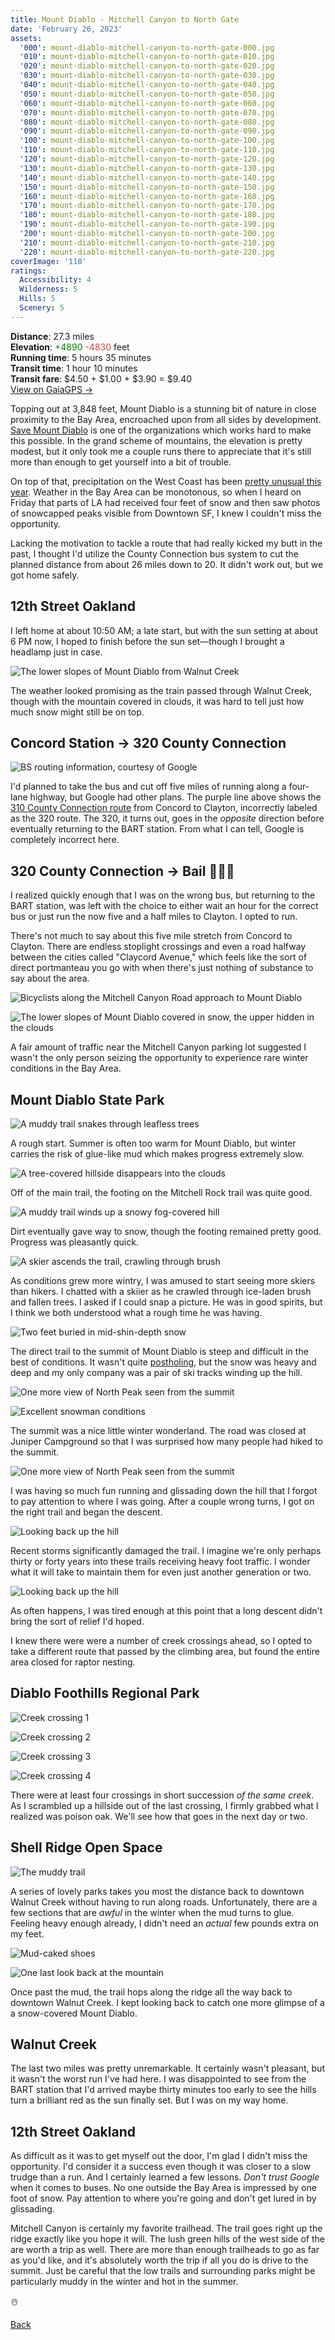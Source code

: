 ```yaml
---
title: Mount Diablo - Mitchell Canyon to North Gate
date: 'February 26, 2023'
assets:
  '000': mount-diablo-mitchell-canyon-to-north-gate-000.jpg
  '010': mount-diablo-mitchell-canyon-to-north-gate-010.jpg
  '020': mount-diablo-mitchell-canyon-to-north-gate-020.jpg
  '030': mount-diablo-mitchell-canyon-to-north-gate-030.jpg
  '040': mount-diablo-mitchell-canyon-to-north-gate-040.jpg
  '050': mount-diablo-mitchell-canyon-to-north-gate-050.jpg
  '060': mount-diablo-mitchell-canyon-to-north-gate-060.jpg
  '070': mount-diablo-mitchell-canyon-to-north-gate-070.jpg
  '080': mount-diablo-mitchell-canyon-to-north-gate-080.jpg
  '090': mount-diablo-mitchell-canyon-to-north-gate-090.jpg
  '100': mount-diablo-mitchell-canyon-to-north-gate-100.jpg
  '110': mount-diablo-mitchell-canyon-to-north-gate-110.jpg
  '120': mount-diablo-mitchell-canyon-to-north-gate-120.jpg
  '130': mount-diablo-mitchell-canyon-to-north-gate-130.jpg
  '140': mount-diablo-mitchell-canyon-to-north-gate-140.jpg
  '150': mount-diablo-mitchell-canyon-to-north-gate-150.jpg
  '160': mount-diablo-mitchell-canyon-to-north-gate-160.jpg
  '170': mount-diablo-mitchell-canyon-to-north-gate-170.jpg
  '180': mount-diablo-mitchell-canyon-to-north-gate-180.jpg
  '190': mount-diablo-mitchell-canyon-to-north-gate-190.jpg
  '200': mount-diablo-mitchell-canyon-to-north-gate-200.jpg
  '210': mount-diablo-mitchell-canyon-to-north-gate-210.jpg
  '220': mount-diablo-mitchell-canyon-to-north-gate-220.jpg
coverImage: '110'
ratings:
  Accessibility: 4
  Wilderness: 5
  Hills: 5
  Scenery: 5
---
```


<span data-behavior="introduction"></span>

**Distance**: 27.3 miles<br>
**Elevation**: <span style="color:green">+4890</span> <span style="color:#ca4747">-4830</span> feet<br>
**Running time**: 5 hours 35 minutes<br>
**Transit time**: 1 hour 10 minutes<br>
**Transit fare**: $4.50 + $1.00 + $3.90 = $9.40<br>
[View on GaiaGPS →](https://www.gaiagps.com/public/HRMfqYshRELHjLTpyFbToSxN)

Topping out at 3,848 feet, Mount Diablo is a stunning bit of nature in close proximity to the Bay Area, encroached upon from all sides by development. [Save Mount Diablo](https://savemountdiablo.org/) is one of the organizations which works hard to make this possible. In the grand scheme of mountains, the elevation is pretty modest, but it only took me a couple runs there to appreciate that it's still more than enough to get yourself into a bit of trouble.

On top of that, precipitation on the West Coast has been [pretty unusual this year](https://ggweather.com/seasonal_rain.htm). Weather in the Bay Area can be monotonous, so when I heard on Friday that parts of LA had received four feet of snow and then saw photos of snowcapped peaks visible from Downtown SF, I knew I couldn't miss the opportunity.

Lacking the motivation to tackle a route that had really kicked my butt in the past, I thought I'd utilize the County Connection bus system to cut the planned distance from about 26 miles down to 20. It didn't work out, but we got home safely.

<span data-behavior="anchor" data-feature-index="0" data-mile-position="0"></span>
## 12th Street Oakland

<span data-behavior="anchor" data-feature-index="0" data-mile-position="0.0"></span>
I left home at about 10:50 AM; a late start, but with the sun setting at about 6 PM now, I hoped to finish before the sun set—though I brought a headlamp just in case.

<span data-behavior="anchor" data-feature-index="0" data-mile-position="14.0"></span>
![The lower slopes of Mount Diablo from Walnut Creek](mount-diablo-mitchell-canyon-to-north-gate-000.jpg)

The weather looked promising as the train passed through Walnut Creek, though with the mountain covered in clouds, it was hard to tell just how much snow might still be on top.

<span data-behavior="anchor" data-feature-index="1" data-mile-position="0"></span>
## Concord Station &rarr; 320 County Connection

<span data-behavior="anchor" data-feature-index="1" data-mile-position="0"></span>
![BS routing information, courtesy of Google](mount-diablo-mitchell-canyon-to-north-gate-010.jpg)

I'd planned to take the bus and cut off five miles of running along a four-lane highway, but Google had other plans. The purple line above shows the [310 County Connection route](https://countyconnection.com/map/) from Concord to Clayton, incorrectly labeled as the 320 route. The 320, it turns out, goes in the *opposite* direction before eventually returning to the BART station. From what I can tell, Google is completely incorrect here.

<span data-behavior="anchor" data-feature-index="2" data-mile-position="0"></span>
## 320 County Connection &rarr; Bail 🤦🏻‍♂️

<span data-behavior="anchor" data-feature-index="2" data-mile-position="0.25"></span>
I realized quickly enough that I was on the wrong bus, but returning to the BART station, was left with the choice to either wait an hour for the correct bus or just run the now five and a half miles to Clayton. I opted to run.

<span data-behavior="anchor" data-feature-index="2" data-mile-position="3.5"></span>
There's not much to say about this five mile stretch from Concord to Clayton. There are endless stoplight crossings and even a road halfway between the cities called "Claycord Avenue," which feels like the sort of direct portmanteau you go with when there's just nothing of substance to say about the area.

<span data-behavior="anchor" data-feature-index="2" data-mile-position="6.8"></span>
![Bicyclists along the Mitchell Canyon Road approach to Mount Diablo](mount-diablo-mitchell-canyon-to-north-gate-040.jpg)

![The lower slopes of Mount Diablo covered in snow, the upper hidden in the clouds](mount-diablo-mitchell-canyon-to-north-gate-030.jpg)

A fair amount of traffic near the Mitchell Canyon parking lot suggested I wasn't the only person seizing the opportunity to experience rare winter conditions in the Bay Area.

<span data-behavior="anchor" data-feature-index="2" data-mile-position="7.3" data-split></span>
## Mount Diablo State Park

<span data-behavior="anchor" data-feature-index="2" data-mile-position="7.6"></span>
![A muddy trail snakes through leafless trees](mount-diablo-mitchell-canyon-to-north-gate-050.jpg)

A rough start. Summer is often too warm for Mount Diablo, but winter carries the risk of glue-like mud which makes progress extremely slow.

<span data-behavior="anchor" data-feature-index="2" data-mile-position="8.9"></span>
![A tree-covered hillside disappears into the clouds](mount-diablo-mitchell-canyon-to-north-gate-060.jpg)

Off of the main trail, the footing on the Mitchell Rock trail was quite good.

<span data-behavior="anchor" data-feature-index="2" data-mile-position="10.5"></span>
![A muddy trail winds up a snowy fog-covered hill](mount-diablo-mitchell-canyon-to-north-gate-070.jpg)

Dirt eventually gave way to snow, though the footing remained pretty good. Progress was pleasantly quick.

<span data-behavior="anchor" data-feature-index="2" data-mile-position="11.6"></span>
![A skier ascends the trail, crawling through brush](mount-diablo-mitchell-canyon-to-north-gate-080.jpg)

As conditions grew more wintry, I was amused to start seeing more skiers than hikers. I chatted with a skiier as he crawled through ice-laden brush and fallen trees. I asked if I could snap a picture. He was in good spirits, but I think we both understood what a rough time he was having.

<span data-behavior="anchor" data-feature-index="2" data-mile-position="12.3"></span>
![Two feet buried in mid-shin-depth snow](mount-diablo-mitchell-canyon-to-north-gate-090.jpg)

The direct trail to the summit of Mount Diablo is steep and difficult in the best of conditions. It wasn't quite [postholing](https://www.rei.com/blog/snowsports/semi-rad-the-joy-of-postholing), but the snow was heavy and deep and my only company was a pair of ski tracks winding up the hill.

<span data-behavior="anchor" data-feature-index="2" data-mile-position="13.0"></span>
![One more view of North Peak seen from the summit](mount-diablo-mitchell-canyon-to-north-gate-110.jpg)

![Excellent snowman conditions](mount-diablo-mitchell-canyon-to-north-gate-120.jpg)

The summit was a nice little winter wonderland. The road was closed at Juniper Campground so that I was surprised how many people had hiked to the summit.

<span data-behavior="anchor" data-feature-index="2" data-mile-position="14.2"></span>
![One more view of North Peak seen from the summit](mount-diablo-mitchell-canyon-to-north-gate-130.jpg)

I was having so much fun running and glissading down the hill that I forgot to pay attention to where I was going. After a couple wrong turns, I got on the right trail and began the descent.

<span data-behavior="anchor" data-feature-index="2" data-mile-position="17.2"></span>
![Looking back up the hill](mount-diablo-mitchell-canyon-to-north-gate-150.jpg)

Recent storms significantly damaged the trail. I imagine we're only perhaps thirty or forty years into these trails receiving heavy foot traffic. I wonder what it will take to maintain them for even just another generation or two.

<span data-behavior="anchor" data-feature-index="2" data-mile-position="18.1"></span>
![Looking back up the hill](mount-diablo-mitchell-canyon-to-north-gate-140.jpg)

As often happens, I was tired enough at this point that a long descent didn't bring the sort of relief I'd hoped.

<span data-behavior="anchor" data-feature-index="2" data-mile-position="19.45"></span>
I knew there were were a number of creek crossings ahead, so I opted to take a different route that passed by the climbing area, but found the entire area closed for raptor nesting.

<span data-behavior="anchor" data-feature-index="2" data-mile-position="21.5" data-split></span>
## Diablo Foothills Regional Park

<span data-behavior="anchor" data-feature-index="2" data-mile-position="21.8"></span>
![Creek crossing 1](mount-diablo-mitchell-canyon-to-north-gate-160.jpg)

![Creek crossing 2](mount-diablo-mitchell-canyon-to-north-gate-170.jpg)

![Creek crossing 3](mount-diablo-mitchell-canyon-to-north-gate-180.jpg)

![Creek crossing 4](mount-diablo-mitchell-canyon-to-north-gate-190.jpg)

There were at least four crossings in short succession _of the same creek_. As I scrambled up a hillside out of the last crossing, I firmly grabbed what I realized was poison oak. We'll see how that goes in the next day or two.

<span data-behavior="anchor" data-feature-index="2" data-mile-position="22.7" data-split></span>
## Shell Ridge Open Space

<span data-behavior="anchor" data-feature-index="2" data-mile-position="22.9"></span>
![The muddy trail](mount-diablo-mitchell-canyon-to-north-gate-200.jpg)

A series of lovely parks takes you most the distance back to downtown Walnut Creek without having to run along roads. Unfortunately, there are a few sections that are *awful* in the winter when the mud turns to glue. Feeling heavy enough already, I didn't need an *actual* few pounds extra on my feet.

![Mud-caked shoes](mount-diablo-mitchell-canyon-to-north-gate-210.jpg)

<span data-behavior="anchor" data-feature-index="2" data-mile-position="24.3"></span>
![One last look back at the mountain](mount-diablo-mitchell-canyon-to-north-gate-220.jpg)

Once past the mud, the trail hops along the ridge all the way back to downtown Walnut Creek. I kept looking back to catch one more glimpse of a a snow-covered Mount Diablo.

<span data-behavior="anchor" data-feature-index="3" data-mile-position="0" data-split></span>
## Walnut Creek

<span data-behavior="anchor" data-feature-index="3" data-mile-position="0"></span>

The last two miles was pretty unremarkable. It certainly wasn't pleasant, but it wasn't the worst run I've had here. I was disappointed to see from the BART station that I'd arrived maybe thirty minutes too early to see the hills turn a brilliant red as the sun finally set. But I was on my way home.

<span data-behavior="anchor" data-feature-index="3" data-mile-position="15"></span>
## 12th Street Oakland

<span data-behavior="conclusion"></span>

As difficult as it was to get myself out the door, I'm glad I didn't miss the opportunity. I'd consider it a success even though it was closer to a slow trudge than a run. And I certainly learned a few lessons. *Don't trust Google* when it comes to buses. No one outside the Bay Area is impressed by one foot of snow. Pay attention to where you're going and don't get lured in by glissading.

Mitchell Canyon is certainly my favorite trailhead. The trail goes right up the ridge exactly like you hope it will. The lush green hills of the west side of the are worth a trip as well. There are more than enough trailheads to go as far as you'd like, and it's absolutely worth the trip if all you do is drive to the summit. Just be careful that the low trails and surrounding parks might be particularly muddy in the winter and hot in the summer.

☃️

[Back]()
